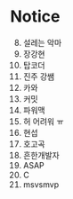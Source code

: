 # Notice

8. 설레는 악마
10. 장강현
12. 탑코더
13. 진주 강쌤
14. 카와
15. 커밋
16. 파워맥
17. 허 어려워 ㅠ
18. 현섭
19. 호고곡
21. 흔한개발자
22. ASAP
23. C
24. msvsmvp

